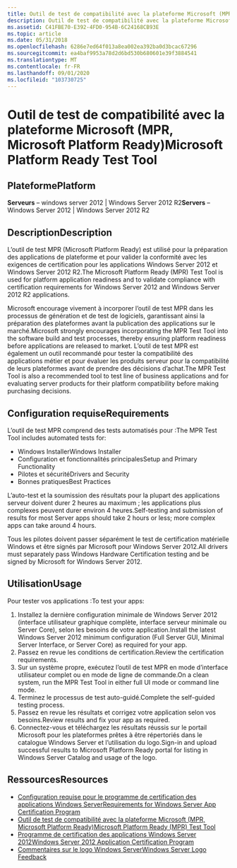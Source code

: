 ```yaml
---
title: Outil de test de compatibilité avec la plateforme Microsoft (MPR, Microsoft Platform Ready)
description: Outil de test de compatibilité avec la plateforme Microsoft (MPR, Microsoft Platform Ready)
ms.assetid: C41FBE70-E392-4FD0-954B-6C24168CB93E
ms.topic: article
ms.date: 05/31/2018
ms.openlocfilehash: 6286e7ed64f013a8ea002ea392ba0d3bcac67296
ms.sourcegitcommit: ea4baf9953a78d2d6bd530b680601e39f3884541
ms.translationtype: MT
ms.contentlocale: fr-FR
ms.lasthandoff: 09/01/2020
ms.locfileid: "103730725"
---
```

# <a name="microsoft-platform-ready-test-tool"></a><span data-ttu-id="7ad15-103">Outil de test de compatibilité avec la plateforme Microsoft (MPR, Microsoft Platform Ready)</span><span class="sxs-lookup"><span data-stu-id="7ad15-103">Microsoft Platform Ready Test Tool</span></span>

## <a name="platform"></a><span data-ttu-id="7ad15-104">Plateforme</span><span class="sxs-lookup"><span data-stu-id="7ad15-104">Platform</span></span>

 <span data-ttu-id="7ad15-105">**Serveurs** – windows server 2012 \| Windows Server 2012 R2</span><span class="sxs-lookup"><span data-stu-id="7ad15-105">**Servers** – Windows Server 2012 \| Windows Server 2012 R2</span></span>  

## <a name="description"></a><span data-ttu-id="7ad15-106">Description</span><span class="sxs-lookup"><span data-stu-id="7ad15-106">Description</span></span>

<span data-ttu-id="7ad15-107">L’outil de test MPR (Microsoft Platform Ready) est utilisé pour la préparation des applications de plateforme et pour valider la conformité avec les exigences de certification pour les applications Windows Server 2012 et Windows Server 2012 R2.</span><span class="sxs-lookup"><span data-stu-id="7ad15-107">The Microsoft Platform Ready (MPR) Test Tool is used for platform application readiness and to validate compliance with certification requirements for Windows Server 2012 and Windows Server 2012 R2 applications.</span></span>

<span data-ttu-id="7ad15-108">Microsoft encourage vivement à incorporer l’outil de test MPR dans les processus de génération et de test de logiciels, garantissant ainsi la préparation des plateformes avant la publication des applications sur le marché.</span><span class="sxs-lookup"><span data-stu-id="7ad15-108">Microsoft strongly encourages incorporating the MPR Test Tool into the software build and test processes, thereby ensuring platform readiness before applications are released to market.</span></span> <span data-ttu-id="7ad15-109">L’outil de test MPR est également un outil recommandé pour tester la compatibilité des applications métier et pour évaluer les produits serveur pour la compatibilité de leurs plateformes avant de prendre des décisions d’achat.</span><span class="sxs-lookup"><span data-stu-id="7ad15-109">The MPR Test Tool is also a recommended tool to test line of business applications and for evaluating server products for their platform compatibility before making purchasing decisions.</span></span>

## <a name="requirements"></a><span data-ttu-id="7ad15-110">Configuration requise</span><span class="sxs-lookup"><span data-stu-id="7ad15-110">Requirements</span></span>

<span data-ttu-id="7ad15-111">L’outil de test MPR comprend des tests automatisés pour :</span><span class="sxs-lookup"><span data-stu-id="7ad15-111">The MPR Test Tool includes automated tests for:</span></span>

-   <span data-ttu-id="7ad15-112">Windows Installer</span><span class="sxs-lookup"><span data-stu-id="7ad15-112">Windows Installer</span></span>
-   <span data-ttu-id="7ad15-113">Configuration et fonctionnalités principales</span><span class="sxs-lookup"><span data-stu-id="7ad15-113">Setup and Primary Functionality</span></span>
-   <span data-ttu-id="7ad15-114">Pilotes et sécurité</span><span class="sxs-lookup"><span data-stu-id="7ad15-114">Drivers and Security</span></span>
-   <span data-ttu-id="7ad15-115">Bonnes pratiques</span><span class="sxs-lookup"><span data-stu-id="7ad15-115">Best Practices</span></span>

<span data-ttu-id="7ad15-116">L’auto-test et la soumission des résultats pour la plupart des applications serveur doivent durer 2 heures au maximum ; les applications plus complexes peuvent durer environ 4 heures.</span><span class="sxs-lookup"><span data-stu-id="7ad15-116">Self-testing and submission of results for most Server apps should take 2 hours or less; more complex apps can take around 4 hours.</span></span>

<span data-ttu-id="7ad15-117">Tous les pilotes doivent passer séparément le test de certification matérielle Windows et être signés par Microsoft pour Windows Server 2012.</span><span class="sxs-lookup"><span data-stu-id="7ad15-117">All drivers must separately pass Windows Hardware Certification testing and be signed by Microsoft for Windows Server 2012.</span></span>

## <a name="usage"></a><span data-ttu-id="7ad15-118">Utilisation</span><span class="sxs-lookup"><span data-stu-id="7ad15-118">Usage</span></span>

<span data-ttu-id="7ad15-119">Pour tester vos applications :</span><span class="sxs-lookup"><span data-stu-id="7ad15-119">To test your apps:</span></span>

1.  <span data-ttu-id="7ad15-120">Installez la dernière configuration minimale de Windows Server 2012 (interface utilisateur graphique complète, interface serveur minimale ou Server Core), selon les besoins de votre application.</span><span class="sxs-lookup"><span data-stu-id="7ad15-120">Install the latest Windows Server 2012 minimum configuration (Full Server GUI, Minimal Server Interface, or Server Core) as required for your app.</span></span>
2.  <span data-ttu-id="7ad15-121">Passez en revue les conditions de certification.</span><span class="sxs-lookup"><span data-stu-id="7ad15-121">Review the certification requirements.</span></span>
3.  <span data-ttu-id="7ad15-122">Sur un système propre, exécutez l’outil de test MPR en mode d’interface utilisateur complet ou en mode de ligne de commande.</span><span class="sxs-lookup"><span data-stu-id="7ad15-122">On a clean system, run the MPR Test Tool in either full UI mode or command line mode.</span></span>
4.  <span data-ttu-id="7ad15-123">Terminez le processus de test auto-guidé.</span><span class="sxs-lookup"><span data-stu-id="7ad15-123">Complete the self-guided testing process.</span></span>
5.  <span data-ttu-id="7ad15-124">Passez en revue les résultats et corrigez votre application selon vos besoins.</span><span class="sxs-lookup"><span data-stu-id="7ad15-124">Review results and fix your app as required.</span></span>
6.  <span data-ttu-id="7ad15-125">Connectez-vous et téléchargez les résultats réussis sur le portail Microsoft pour les plateformes prêtes à être répertoriés dans le catalogue Windows Server et l’utilisation du logo.</span><span class="sxs-lookup"><span data-stu-id="7ad15-125">Sign-in and upload successful results to Microsoft Platform Ready portal for listing in Windows Server Catalog and usage of the logo.</span></span>

## <a name="resources"></a><span data-ttu-id="7ad15-126">Ressources</span><span class="sxs-lookup"><span data-stu-id="7ad15-126">Resources</span></span>

-   [<span data-ttu-id="7ad15-127">Configuration requise pour le programme de certification des applications Windows Server</span><span class="sxs-lookup"><span data-stu-id="7ad15-127">Requirements for Windows Server App Certification Program</span></span>](../win_cert/certification-requirements-for-windows-desktop-apps.md)
-   [<span data-ttu-id="7ad15-128">Outil de test de compatibilité avec la plateforme Microsoft (MPR, Microsoft Platform Ready)</span><span class="sxs-lookup"><span data-stu-id="7ad15-128">Microsoft Platform Ready (MPR) Test Tool</span></span>](https://www.microsoft.com/download/details.aspx?id=37143)
-   [<span data-ttu-id="7ad15-129">Programme de certification des applications Windows Server 2012</span><span class="sxs-lookup"><span data-stu-id="7ad15-129">Windows Server 2012 Application Certification Program</span></span>](https://azure.microsoft.com/overview/commercial-marketplace/)
-   [<span data-ttu-id="7ad15-130">Commentaires sur le logo Windows Server</span><span class="sxs-lookup"><span data-stu-id="7ad15-130">Windows Server Logo Feedback</span></span>](mailto:WSLogoFB@microsoft.com)

 

 